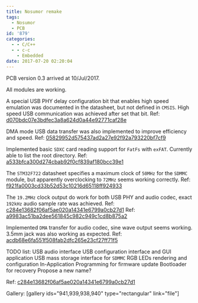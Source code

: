 ```yaml
---
title: Nosumor remake
tags:
  - Nosumor
  - PCB
id: '879'
categories:
  - - C/C++
  - - c-c
    - Embedded
date: 2017-07-20 02:20:04
---
```


PCB version 0.3 arrived at 10/Jul/2017.

All modules are working.
<!-- more -->
A special USB PHY delay configuration bit that enables high speed emulation was documented in the datasheet, but not defined in `CMSIS`. High speed USB communication was achieved after set that bit. Ref: [d070bdc07e3bdfec3a8a624d0a44e92771caf28e](https://github.com/zhiyb/Nosumor/commit/d070bdc07e3bdfec3a8a624d0a44e92771caf28e)

DMA mode USB data transfer was also implemented to improve efficiency and speed. Ref: [05829952d575437ad2a27e92f92a793220bf7cf9](https://github.com/zhiyb/Nosumor/commit/05829952d575437ad2a27e92f92a793220bf7cf9)

Implemented basic `SDXC` card reading support for `FatFs` with `exFAT`. Currently able to list the root directory. Ref: [a533bfca300d274cbab92f0cf839af180bcc39e1](https://github.com/zhiyb/Nosumor/commit/a533bfca300d274cbab92f0cf839af180bcc39e1)

The `STM32F722` datasheet specifies a maximum clock of `50MHz` for the `SDMMC` module, but apparently overclocking to `72MHz` seems working correctly. Ref: [f921fa0003cd33b52d53c10216d65118ff924933](https://github.com/zhiyb/Nosumor/commit/f921fa0003cd33b52d53c10216d65118ff924933)

The `19.2MHz` clock output do work for both USB PHY and audio codec, exact `192kHz` audio sample rate was achieved. Ref: [c284e13682f06af5ae020a14341e6799a0cb27d1](https://github.com/zhiyb/Nosumor/commit/c284e13682f06af5ae020a14341e6799a0cb27d1) Ref: [a9983ac51ba2dee561845c982c949c1cd8b875a2](https://github.com/zhiyb/Nosumor/commit/a9983ac51ba2dee561845c982c949c1cd8b875a2)

Implemented `DMA` transfer for audio codec, sine wave output seems working. 3.5mm jack was also working as expected. Ref: [acdb68e6fa551f508fab2dfc265e23cf27ff71f5](https://github.com/zhiyb/Nosumor/commit/acdb68e6fa551f508fab2dfc265e23cf27ff71f5)

TODO list: USB audio interface USB configuration interface and GUI application USB mass storage interface for `SDMMC` RGB LEDs rendering and configuration In-Application Programming for firmware update Bootloader for recovery Propose a new name?

Ref: [c284e13682f06af5ae020a14341e6799a0cb27d1](https://github.com/zhiyb/Nosumor/tree/c284e13682f06af5ae020a14341e6799a0cb27d1)

Gallery: \[gallery ids="941,939,938,940" type="rectangular" link="file"\]